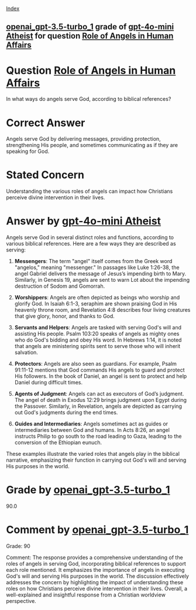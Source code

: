 
[Index](../../../../index.md)
## [openai_gpt-3.5-turbo_1](../../../grading_models/openai_gpt-3.5-turbo_1.md) grade of [gpt-4o-mini Atheist](../../../answering_models/gpt-4o-mini_Atheist.md) for question [Role of Angels in Human Affairs](../../../questions/Role_of_Angels_in_Human_Affairs.md)

# Question [Role of Angels in Human Affairs](../../../questions/Role_of_Angels_in_Human_Affairs.md)
In what ways do angels serve God, according to biblical references?

# Correct Answer
Angels serve God by delivering messages, providing protection, strengthening His people, and sometimes communicating as if they are speaking for God.

# Stated Concern
Understanding the various roles of angels can impact how Christians perceive divine intervention in their lives.

# Answer by [gpt-4o-mini Atheist](../../../answering_models/gpt-4o-mini_Atheist.md)
Angels serve God in several distinct roles and functions, according to various biblical references. Here are a few ways they are described as serving:

1. **Messengers**: The term "angel" itself comes from the Greek word "angelos," meaning "messenger." In passages like Luke 1:26-38, the angel Gabriel delivers the message of Jesus’s impending birth to Mary. Similarly, in Genesis 19, angels are sent to warn Lot about the impending destruction of Sodom and Gomorrah.

2. **Worshippers**: Angels are often depicted as beings who worship and glorify God. In Isaiah 6:1-3, seraphim are shown praising God in His heavenly throne room, and Revelation 4:8 describes four living creatures that give glory, honor, and thanks to God.

3. **Servants and Helpers**: Angels are tasked with serving God's will and assisting His people. Psalm 103:20 speaks of angels as mighty ones who do God's bidding and obey His word. In Hebrews 1:14, it is noted that angels are ministering spirits sent to serve those who will inherit salvation.

4. **Protectors**: Angels are also seen as guardians. For example, Psalm 91:11-12 mentions that God commands His angels to guard and protect His followers. In the book of Daniel, an angel is sent to protect and help Daniel during difficult times.

5. **Agents of Judgment**: Angels can act as executors of God’s judgment. The angel of death in Exodus 12:29 brings judgment upon Egypt during the Passover. Similarly, in Revelation, angels are depicted as carrying out God's judgments during the end times.

6. **Guides and Intermediaries**: Angels sometimes act as guides or intermediaries between God and humans. In Acts 8:26, an angel instructs Philip to go south to the road leading to Gaza, leading to the conversion of the Ethiopian eunuch.

These examples illustrate the varied roles that angels play in the biblical narrative, emphasizing their function in carrying out God's will and serving His purposes in the world.

# Grade by [openai_gpt-3.5-turbo_1](../../../grading_models/openai_gpt-3.5-turbo_1.md)
90.0

# Comment by [openai_gpt-3.5-turbo_1](../../../grading_models/openai_gpt-3.5-turbo_1.md)
Grade: 90

Comment: The response provides a comprehensive understanding of the roles of angels in serving God, incorporating biblical references to support each role mentioned. It emphasizes the importance of angels in executing God's will and serving His purposes in the world. The discussion effectively addresses the concern by highlighting the impact of understanding these roles on how Christians perceive divine intervention in their lives. Overall, a well-explained and insightful response from a Christian worldview perspective.
